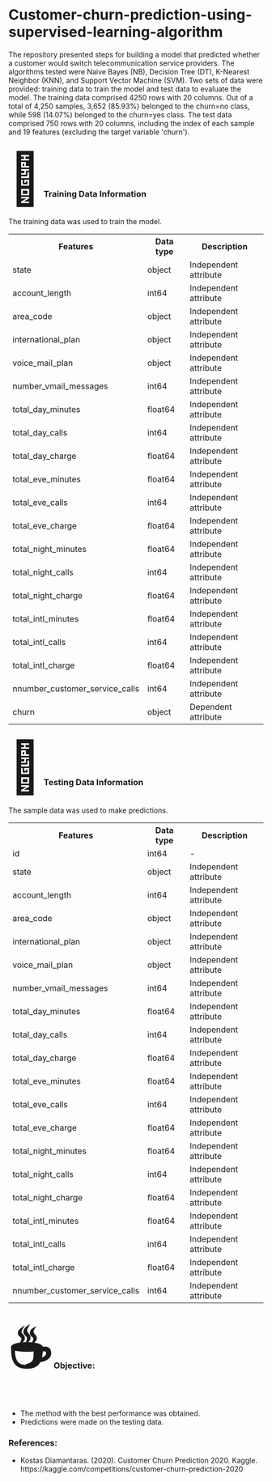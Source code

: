 # Customer-churn-prediction-using-supervised-learning-algorithm
<p>
The repository presented steps for building a model that predicted whether a customer would switch telecommunication service providers. The algorithms tested were Naive Bayes (NB), Decision Tree (DT), K-Nearest Neighbor (KNN), and Support Vector Machine (SVM). Two sets of data were provided: training data to train the model and test data to evaluate the model. The training data comprised 4250 rows with 20 columns. Out of a total of 4,250 samples, 3,652 (85.93%) belonged to the churn=no class, while 598 (14.07%) belonged to the churn=yes class. The test data comprised 750 rows with 20 columns, including the index of each sample and 19 features (excluding the target variable 'churn'). 
</p>

<h3>
  <span style='font-size:100px;'>&#128216;</span>
  Training Data Information
</h3>
<p>
  The training data was used to train the model.
</p>

<table>
  <tr>
    <th>Features</th>
    <th>Data type</th>
    <th>Description</th>
  </tr>
  <tr>
    <td>state</td>
    <td>object</td>
    <td>Independent attribute</td>
  </tr>
  <tr>
    <td>account_length</td>
    <td>int64</td>
    <td>Independent attribute</td>
  </tr>
  <tr>
    <td>area_code</td>
    <td>object</td>
    <td>Independent attribute</td>
  </tr>
  <tr>
    <td>international_plan</td>
    <td>object</td>
    <td>Independent attribute</td>
  </tr>
  <tr>
    <td>voice_mail_plan</td>
    <td>object</td>
    <td>Independent attribute</td>
  </tr>
  <tr>
    <td>number_vmail_messages</td>
    <td>int64</td>
    <td>Independent attribute</td>
  </tr>
    <tr>
    <td>total_day_minutes</td>
    <td>float64</td>
    <td>Independent attribute</td>
  </tr>
    <tr>
    <td>total_day_calls </td>
    <td>int64</td>
    <td>Independent attribute</td>
  </tr>
    <tr>
    <td>total_day_charge</td>
    <td>float64</td>
    <td>Independent attribute</td>
  </tr>
    <tr>
    <td>total_eve_minutes</td>
    <td>float64</td>
    <td>Independent attribute</td>
  </tr>
    <tr>
    <td>total_eve_calls</td>
    <td>int64</td>
    <td>Independent attribute</td>
  </tr>
    <tr>
    <td>total_eve_charge</td>
    <td>float64</td>
    <td>Independent attribute</td>
  </tr>
    <tr>
    <td>total_night_minutes</td>
    <td>float64</td>
    <td>Independent attribute</td>
  </tr>
    <tr>
    <td>total_night_calls</td>
    <td>int64</td>
    <td>Independent attribute</td>
  </tr>
    <tr>
    <td>total_night_charge</td>
    <td>float64</td>
    <td>Independent attribute</td>
  </tr>
    <tr>
    <td>total_intl_minutes</td>
    <td>float64</td>
    <td>Independent attribute</td>
  </tr>
    <tr>
    <td>total_intl_calls</td>
    <td>int64</td>
    <td>Independent attribute</td>
  </tr>
    <tr>
    <td>total_intl_charge</td>
    <td>float64</td>
    <td>Independent attribute</td>
  </tr>
    <tr>
    <td>nnumber_customer_service_calls</td>
    <td>int64</td>
    <td>Independent attribute</td>
  </tr>
    <tr>
    <td>churn</td>
    <td>object</td>
    <td>Dependent attribute</td>
  </tr>
</table>

<h3>
  <span style='font-size:100px;'>&#128216;</span>
  Testing Data Information
</h3>
<p>
  The sample data was used to make predictions.
</p>

<table>
  <tr>
    <th>Features</th>
    <th>Data type</th>
    <th>Description</th>
  </tr>
    <tr>
    <td>id</td>
    <td>int64</td>
    <td>-</td>
  </tr>
  <tr>
    <td>state</td>
    <td>object</td>
    <td>Independent attribute</td>
  </tr>
  <tr>
    <td>account_length</td>
    <td>int64</td>
    <td>Independent attribute</td>
  </tr>
  <tr>
    <td>area_code</td>
    <td>object</td>
    <td>Independent attribute</td>
  </tr>
  <tr>
    <td>international_plan</td>
    <td>object</td>
    <td>Independent attribute</td>
  </tr>
  <tr>
    <td>voice_mail_plan</td>
    <td>object</td>
    <td>Independent attribute</td>
  </tr>
  <tr>
    <td>number_vmail_messages</td>
    <td>int64</td>
    <td>Independent attribute</td>
  </tr>
    <tr>
    <td>total_day_minutes</td>
    <td>float64</td>
    <td>Independent attribute</td>
  </tr>
    <tr>
    <td>total_day_calls </td>
    <td>int64</td>
    <td>Independent attribute</td>
  </tr>
    <tr>
    <td>total_day_charge</td>
    <td>float64</td>
    <td>Independent attribute</td>
  </tr>
    <tr>
    <td>total_eve_minutes</td>
    <td>float64</td>
    <td>Independent attribute</td>
  </tr>
    <tr>
    <td>total_eve_calls</td>
    <td>int64</td>
    <td>Independent attribute</td>
  </tr>
    <tr>
    <td>total_eve_charge</td>
    <td>float64</td>
    <td>Independent attribute</td>
  </tr>
    <tr>
    <td>total_night_minutes</td>
    <td>float64</td>
    <td>Independent attribute</td>
  </tr>
    <tr>
    <td>total_night_calls</td>
    <td>int64</td>
    <td>Independent attribute</td>
  </tr>
    <tr>
    <td>total_night_charge</td>
    <td>float64</td>
    <td>Independent attribute</td>
  </tr>
    <tr>
    <td>total_intl_minutes</td>
    <td>float64</td>
    <td>Independent attribute</td>
  </tr>
    <tr>
    <td>total_intl_calls</td>
    <td>int64</td>
    <td>Independent attribute</td>
  </tr>
    <tr>
    <td>total_intl_charge</td>
    <td>float64</td>
    <td>Independent attribute</td>
  </tr>
    <tr>
    <td>nnumber_customer_service_calls</td>
    <td>int64</td>
    <td>Independent attribute</td>
    </tr>
</table>

<h3>
  <span style='font-size:100px;'>&#9749;</span>
  Objective:
</h3>

<ul>
  <li>
    The method with the best performance was obtained.
  </li>
    <li>
    Predictions were made on the testing data.
  </li>
</ul>

<h3>
  References:
</h3>

<ul>
  <li>
    Kostas Diamantaras. (2020). Customer Churn Prediction 2020. Kaggle. https://kaggle.com/competitions/customer-churn-prediction-2020
  </li>
</ul>  
